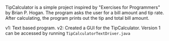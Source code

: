 TipCalculator is a simple project inspired by "Exercises for Programmers" by Brian P. Hogan. The program asks the user for a bill amount and tip rate. After calculating, the program prints out the tip and total bill amount. 

v1: Text based program. 
v2: Created a GUI for the TipCalculator. Version 1 can be accessed by running `TipCalculatorTextDriver.java`
